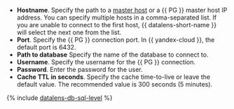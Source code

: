 * **Hostname**. Specify the path to a [master host](https://www.postgresql.org/docs/16/runtime-config-replication.html#RUNTIME-CONFIG-REPLICATION-PRIMARY) or a {{ PG }} master host IP address. You can specify multiple hosts in a comma-separated list. If you are unable to connect to the first host, {{ datalens-short-name }} will select the next one from the list.
* **Port**. Specify the {{ PG }} connection port. In {{ yandex-cloud }}, the default port is 6432.
* **Path to database** Specify the name of the database to connect to.
* **Username**. Specify the username for the {{ PG }} connection.
* **Password**. Enter the password for the user.
* **Cache TTL in seconds**. Specify the cache time-to-live or leave the default value. The recommended value is 300 seconds (5 minutes).

{% include [datalens-db-sql-level](./datalens-db-connection-sql-level.md) %}
